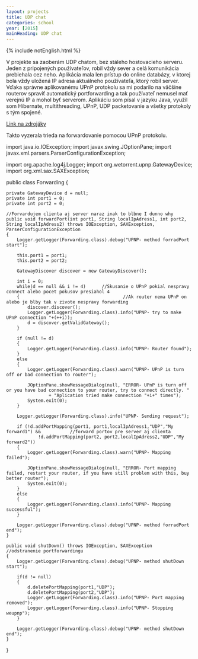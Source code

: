 ```yaml
---
layout: projects
title: UDP chat
categories: school
year: [2015]
mainHeading: UDP chat
---
```


{% include notEnglish.html %}

V projekte sa zaoberám UDP chatom, bez stáleho hostovacieho serveru. Jeden z pripojených používateľov, robil vždy sever a celá komunikácia prebiehala cez neho. Aplikácia mala len prístup do online databázy, v ktorej bola vždy uložená IP adresa aktuálneho používateľa, ktorý robil server. Vďaka správne aplikovanému UPnP protokolu sa mi podarilo na väčšine routerov spraviť automatický portforwarding a tak používateľ nemusel mať verejnú IP a mohol byť serverom. Aplikáciu som písal v jazyku Java, využil som Hibernate, multithreading, UPnP, UDP packetovanie a všetky protokoly s tým spojené.

<a href="/">Link na zdrojáky</a>

Takto vyzerala trieda na forwardovanie pomocou UPnP protokolu. 




import java.io.IOException;
import javax.swing.JOptionPane;
import javax.xml.parsers.ParserConfigurationException;

import org.apache.log4j.Logger;
import org.wetorrent.upnp.GatewayDevice;
import org.xml.sax.SAXException;


public class Forwarding {
	
	private GatewayDevice d = null;
	private int port1 = 0;
	private int port2 = 0;
	
	//Forvardujem clienta aj server naraz inak to blbne I dunno why
	public void forwardPort(int port1, String localIpAdress1, int port2, String localIpAdress2) throws IOException, SAXException, ParserConfigurationException
	{
		Logger.getLogger(Forwarding.class).debug("UPNP- method forradPort start");		
		
		this.port1 = port1;
		this.port2 = port2;
		
		GatewayDiscover discover = new GatewayDiscover();
				
		int i = 0;
		while(d == null && i != 4)		//Skusanie o UPnP pokial nespravy connect alebo pocet pokusov presiahol 4
		{										//Ak router nema UPnP on alebo je blby tak v zivote nespravy forwarding
			discover.discover();
			Logger.getLogger(Forwarding.class).info("UPNP- try to make UPnP connection "+(++i));
			d = discover.getValidGateway();
		}
		
		if (null != d) 
		{		   
			Logger.getLogger(Forwarding.class).info("UPNP- Router found");
		} 
		else 
		{			
			Logger.getLogger(Forwarding.class).warn("UPNP- UPnP is turn off or bad connection to router");
			
			JOptionPane.showMessageDialog(null, "ERROR- UPnP is turn off or you have bad connection to your router, try to connect directly. "
					+ "Aplication tried make connection "+i+" times");
			System.exit(0);		    
		}				 
					
		Logger.getLogger(Forwarding.class).info("UPNP- Sending request");
		
		if (!d.addPortMapping(port1, port1,localIpAdress1,"UDP","My forward1") && 			//forward portov pre server aj clienta
				!d.addPortMapping(port2, port2,localIpAdress2,"UDP","My forward2")) 
		{
			Logger.getLogger(Forwarding.class).warn("UPNP- Mapping failed");
			
			JOptionPane.showMessageDialog(null, "ERROR- Port mapping failed, restart your router, if you have still problem with this, buy better router");
			System.exit(0);
		} 
		else
		{	
			Logger.getLogger(Forwarding.class).info("UPNP- Mapping successful");			       
		}
		
		Logger.getLogger(Forwarding.class).debug("UPNP- method forradPort end");
	}
	
	public void shutDown() throws IOException, SAXException		//odstranenie portforwardingu
	{
		Logger.getLogger(Forwarding.class).debug("UPNP- method shutDown start");
		
		if(d != null)
		{
			d.deletePortMapping(port1,"UDP");
			d.deletePortMapping(port2,"UDP");
			Logger.getLogger(Forwarding.class).info("UPNP- Port mapping removed");
			Logger.getLogger(Forwarding.class).info("UPNP- Stopping weupnp");
		}				
		
		Logger.getLogger(Forwarding.class).debug("UPNP- method shutDown end");
	}	
}
